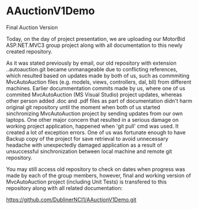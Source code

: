 AAuctionV1Demo
==============

Final Auction Version

Today, on the day of project presentation, we are uploading our MotorBid ASP.NET.MVC3 group project along with 
all documentation to this newly created repository.

As it was stated previously by email, our old repository with extension ..autoauction.git became unmanageable
due to conflicting references, which resulted based on updates made by both of us, such as commmiting MvcAutoAuction
files (e.g. models, views, controllers, dal, bll) from different machines. Earlier docummentation commits made by us, 
where one of us commited MvcAutoAuction (MS Visual Studio) project updates, whereas other person added .doc and .pdf
files as part of documentation didn't harm original git repository until the moment when both of us started sinchronizing 
MvcAutoAuction project by sending updates from our own laptops. One other major concern that resulted in a serious damage
on working project application, happened when 'git pull' cmd was used. It created a lot of exception errors. One of us 
was fortunate enough to have Backup copy of the project for save retrieval to avoid unnecessary headache with unexpectedly 
damaged application as a result of unsuccessful sinchronization between local machine and remote git repository.

You may still access old repository to check on dates when progress was made by each of the group members, however, final
and working version of MvcAutoAuction project (including Unit Tests) is transfered to this repository along with all 
related documentation:

https://github.com/DublinerNCI1/AAuctionV1Demo.git



